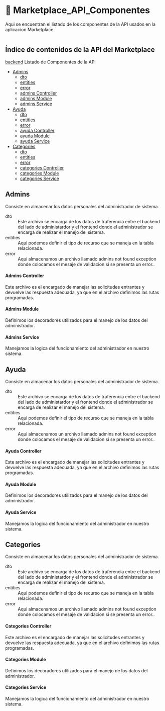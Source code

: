 <a name="top"></a>
# 🚀 Marketplace_API_Componentes 

Aqui se encuentran el listado de los componentes de la API usados en la aplicacion Marketplace

![]()

## Índice de contenidos de la API del Marketplace
[backend](#item0)
Listado de Componentes de la API

* [Admins](#item1)
  * [dto](#item2)
  * [entities](#item3)
  * [error](#item4)
  * [admins Controller](#item5)
  * [admins Module](#item6)
  * [admins Service](#item7)
* [Ayuda](#item8)
  * [dto](#item9)
  * [entities](#item10)
  * [error](#item11)
  * [ayuda Controller](#item12)
  * [ayuda Module](#item13)
  * [ayuda Service](#item14)
* [Categories](#item15)
  * [dto](#item16)
  * [entities](#item17)
  * [error](#item18)
  * [categories Controller](#item19)
  * [categories Module](#item20)
  * [categories Service](#item21)
  
<a name="item1"></a>
## Admins
Consiste en almacenar los datos personales del administrador de sistema.

 <dl>
  <dt name="item2">dto</dt>
  <dd>Este archivo se encarga de los datos de traferencia entre el backend del lado de administardor y el frontend donde el    administrador se encarga de realizar el manejo del sistema.</dd>
  <dt name="item3">entities</dt>
  <dd>Aqui podemos definir el tipo de recurso que se maneja en la tabla relacionada.</dd>
  <dt name="item4">error</dt>
  <dd>Aqui almacenamos un archivo llamado admins not found exception donde colocamos el mesaje de validacion si se presenta un error.</em>.</dd>
</dl>

<a name="item5"></a>
#### Admins Controller
Este archivo es el encargado de manejar las solicitudes entrantes y devuelve las respuesta adecuada, ya que en el archivo definimos las rutas programadas.

<a name="item6"></a>
#### Admins Module
Definimos los decoradores utilizados para el manejo de los datos del administrador. 

<a name="item7"></a>
#### Admins Service
Manejamos la logica del funcionamiento del administrador en nuestro sistema.

<a name="item8"></a>
## Ayuda
Consiste en almacenar los datos personales del administrador de sistema.

 <dl>
  <dt name="item9">dto</dt>
  <dd>Este archivo se encarga de los datos de traferencia entre el backend del lado de administardor y el frontend donde el    administrador se encarga de realizar el manejo del sistema.</dd>
  <dt name="item10">entities</dt>
  <dd>Aqui podemos definir el tipo de recurso que se maneja en la tabla relacionada.</dd>
  <dt name="item11">error</dt>
  <dd>Aqui almacenamos un archivo llamado admins not found exception donde colocamos el mesaje de validacion si se presenta un error.</em>.</dd>
</dl>

<a name="item12"></a>
#### Ayuda Controller
Este archivo es el encargado de manejar las solicitudes entrantes y devuelve las respuesta adecuada, ya que en el archivo definimos las rutas programadas.

<a name="item13"></a>
#### Ayuda Module
Definimos los decoradores utilizados para el manejo de los datos del administrador. 

<a name="item14"></a>
#### Ayuda Service
Manejamos la logica del funcionamiento del administrador en nuestro sistema.

<a name="item15"></a>
## Categories
Consiste en almacenar los datos personales del administrador de sistema.

 <dl>
  <dt name="item16">dto</dt>
  <dd>Este archivo se encarga de los datos de traferencia entre el backend del lado de administardor y el frontend donde el    administrador se encarga de realizar el manejo del sistema.</dd>
  <dt name="item17">entities</dt>
  <dd>Aqui podemos definir el tipo de recurso que se maneja en la tabla relacionada.</dd>
  <dt name="item18">error</dt>
  <dd>Aqui almacenamos un archivo llamado admins not found exception donde colocamos el mesaje de validacion si se presenta un error.</em>.</dd>
</dl>

<a name="item19"></a>
#### Categories Controller
Este archivo es el encargado de manejar las solicitudes entrantes y devuelve las respuesta adecuada, ya que en el archivo definimos las rutas programadas.

<a name="item20"></a>
#### Categories Module
Definimos los decoradores utilizados para el manejo de los datos del administrador. 

<a name="item21"></a>
#### Categories Service
Manejamos la logica del funcionamiento del administrador en nuestro sistema.
